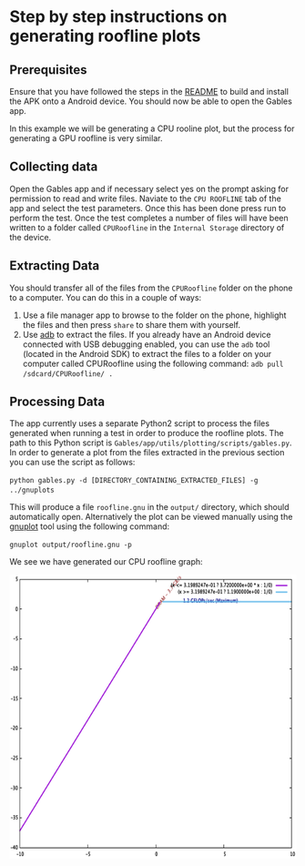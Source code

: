# Step by step instructions on generating roofline plots

## Prerequisites

Ensure that you have followed the steps in the [README](README.md) to build and install the APK onto a Android device. You should now be able to open the Gables app.

In this example we will be generating a CPU rooline plot, but the process for generating a GPU roofline is very similar.

## Collecting data

Open the Gables app and if necessary select yes on the prompt asking for permission to read and write files. Naviate to the `CPU ROOFLINE` tab of the app and select the test parameters. Once this has been done press run to perform the test. Once the test completes a number of files will have been written to a folder called `CPURoofline` in the `Internal Storage` directory of the device.

## Extracting Data

You should transfer all of the files from the `CPURoofline` folder on the phone to a computer. You can do this in a couple of ways:

1. Use a file manager app to browse to the folder on the phone, highlight the files and then press `share` to share them with yourself.
2. Use [adb](https://developer.android.com/studio/command-line/adb) to extract the files. If you already have an Android device connected with USB debugging enabled, you can use the `adb` tool (located in the Android SDK) to extract the files to a folder on your computer called CPURoofline using the following command: `adb pull /sdcard/CPURoofline/ .`

## Processing Data

The app currently uses a separate Python2 script to process the files generated when running a test in order to produce the roofline plots. The path to this Python script is `Gables/app/utils/plotting/scripts/gables.py`. In order to generate a plot from the files extracted in the previous section you can use the script as follows:

`python gables.py -d [DIRECTORY_CONTAINING_EXTRACTED_FILES] -g ../gnuplots`

This will produce a file `roofline.gnu` in the `output/` directory, which should automatically open. Alternatively the plot can be viewed manually using the [gnuplot](http://www.gnuplot.info/) tool using the following command:

`gnuplot output/roofline.gnu -p`

We see we have generated our CPU roofline graph:

<p align="center"> 
<img src="images/CPURooflineExamplePlot.png" height="500">
</p>
